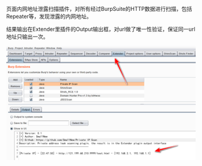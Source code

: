 页面内网地址泄露扫描插件，对所有经过BurpSuite的HTTP数据进行扫描，包括Repeater等，发现泄露的内网地址。

结果输出在Extender里插件的Output输出框，对url做了唯一性验证，保证同一url地址只输出一次。

![image-20220116083541930](README.assets/image-20220116083541930.png)

